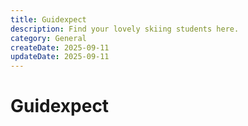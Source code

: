 ```yaml
---
title: Guidexpect
description: Find your lovely skiing students here.
category: General
createDate: 2025-09-11
updateDate: 2025-09-11
---
```


# Guidexpect
